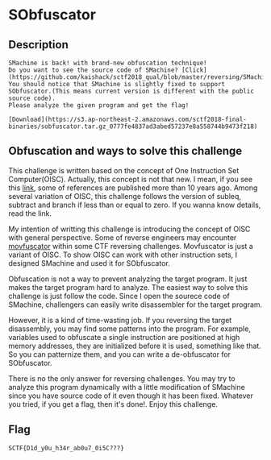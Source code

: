 # SObfuscator

## Description

```
SMachine is back! with brand-new obfuscation technique!
Do you want to see the source code of SMachine? [Click](https://github.com/kaishack/sctf2018_qual/blob/master/reversing/SMachine/prob/main.c)
You should notice that SMachine is slightly fixed to support SObfuscator.(This means current version is different with the public source code).
Please analyze the given program and get the flag!

[Download](https://s3.ap-northeast-2.amazonaws.com/sctf2018-final-binaries/sobfuscator.tar.gz_0777fe4837ad3abed57237e8a558744b9473f218)
```

## Obfuscation and ways to solve this challenge

This challenge is written based on the concept of One Instruction Set
Computer(OISC). Actually, this concept is not that new. I mean, if you see this
[link](https://en.wikipedia.org/wiki/One_instruction_set_computer), some of
references are published more than 10 years ago. Among several variation of
OISC, this challenge follows the version of subleq, subtract and branch if less
than or equal to zero. If you wanna know details, read the link.

My intention of writting this challenge is introducing the concept of OISC with
general perspective. Some of reverse engineers may encounter
[movfuscator](https://github.com/xoreaxeaxeax/movfuscator) within some CTF
reversing challenges. Movfuscator is just a variant of OISC. To show OISC can
work with other instruction sets, I designed SMachine and used it for
SObfuscator.

Obfuscation is not a way to prevent analyzing the target program. It just makes
the target program hard to analyze. The easiest way to solve this challenge is
just follow the code. Since I open the sourece code of SMachine, challengers can
easily write disassembler for the target program.

However, it is a kind of time-wasting job. If you reversing the target
disassembly, you may find some patterns into the program. For example, variables
used to obfuscate a single instruction are positioned at high memory addresses,
they are initialized before it is used, something like that. So you can
patternize them, and you can write a de-obfuscator for SObfuscator.

There is no the only answer for reversing challenges. You may try to analyze
this program dynamically with a little modification of SMachine since you have
source code of it even though it has been fixed. Whatever you tried, if you get
a flag, then it's done!. Enjoy this challenge.

## Flag

`SCTF{D1d_y0u_h34r_ab0u7_0i5C???}`
